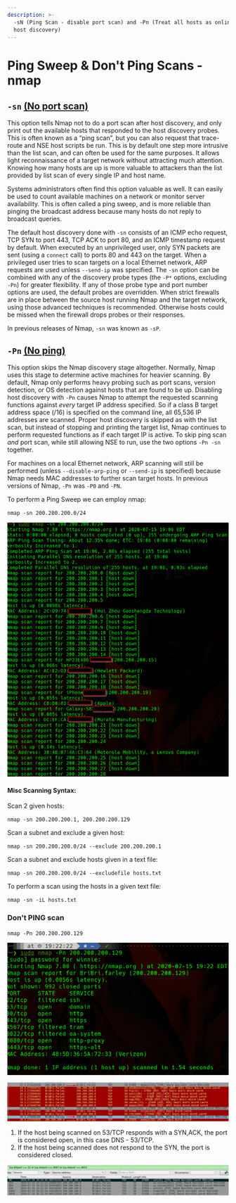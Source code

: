 ```yaml
---
description: >-
  -sN (Ping Scan - disable port scan) and -Pn (Treat all hosts as online -- skip
  host discovery)
---
```


# Ping Sweep & Don't Ping Scans - nmap

## `-sn` [\(No port scan\)](https://nmap.org/book/man-host-discovery.html)

This option tells Nmap not to do a port scan after host discovery, and only print out the available hosts that responded to the host discovery probes. This is often known as a “ping scan”, but you can also request that trace-route and NSE host scripts be run. This is by default one step more intrusive than the list scan, and can often be used for the same purposes. It allows light reconnaissance of a target network without attracting much attention. Knowing how many hosts are up is more valuable to attackers than the list provided by list scan of every single IP and host name.

Systems administrators often find this option valuable as well. It can easily be used to count available machines on a network or monitor server availability. This is often called a ping sweep, and is more reliable than pinging the broadcast address because many hosts do not reply to broadcast queries.

The default host discovery done with `-sn` consists of an ICMP echo request, TCP SYN to port 443, TCP ACK to port 80, and an ICMP timestamp request by default. When executed by an unprivileged user, only SYN packets are sent \(using a `connect` call\) to ports 80 and 443 on the target. When a privileged user tries to scan targets on a local Ethernet network, ARP requests are used unless `--send-ip` was specified. The `-sn` option can be combined with any of the discovery probe types \(the `-P*` options, excluding `-Pn`\) for greater flexibility. If any of those probe type and port number options are used, the default probes are overridden. When strict firewalls are in place between the source host running Nmap and the target network, using those advanced techniques is recommended. Otherwise hosts could be missed when the firewall drops probes or their responses.

In previous releases of Nmap, `-sn` was known as `-sP`.

## `-Pn` [\(No ping\)](https://nmap.org/book/man-host-discovery.html)

This option skips the Nmap discovery stage altogether. Normally, Nmap uses this stage to determine active machines for heavier scanning. By default, Nmap only performs heavy probing such as port scans, version detection, or OS detection against hosts that are found to be up. Disabling host discovery with `-Pn` causes Nmap to attempt the requested scanning functions against _every_ target IP address specified. So if a class B target address space \(/16\) is specified on the command line, all 65,536 IP addresses are scanned. Proper host discovery is skipped as with the list scan, but instead of stopping and printing the target list, Nmap continues to perform requested functions as if each target IP is active. To skip ping scan _and_ port scan, while still allowing NSE to run, use the two options `-Pn -sn` together.

For machines on a local Ethernet network, ARP scanning will still be performed \(unless `--disable-arp-ping` or `--send-ip` is specified\) because Nmap needs MAC addresses to further scan target hosts. In previous versions of Nmap, `-Pn` was `-P0` and `-PN`.

To perform a Ping Sweep we can employ nmap:

```text
nmap -sn 200.200.200.0/24
```

![](../../.gitbook/assets/image%20%2827%29.png)

#### Misc Scanning Syntax:

Scan 2 given hosts:

```text
nmap -sn 200.200.200.1, 200.200.200.129
```

Scan a subnet and exclude a given host:

```text
nmap -sn 200.200.200.0/24 --exclude 200.200.200.1
```

Scan a subnet and exclude hosts given in a text file:

```text
nmap -sn 200.200.200.0/24 --excludefile hosts.txt
```

To perform a scan using the hosts in a given text file:

```text
nmap -sn -iL hosts.txt
```

### Don't PING scan

```text
nmap -Pn 200.200.200.129
```

![Pay attention to the Open and filtered ports](../../.gitbook/assets/image%20%2818%29.png)

![This is how nmap determines a port to be open or filtered:](../../.gitbook/assets/image%20%2828%29.png)

1. If the host being scanned on 53/TCP responds with a SYN,ACK, the port is considered open, in this case DNS - 53/TCP. 
2. If the host being scanned does not respond to the SYN, the port is considered closed.

![](../../.gitbook/assets/image%20%2813%29.png)

